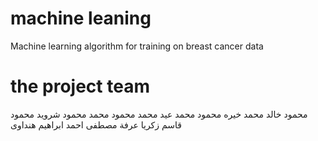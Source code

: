 # machine leaning
 Machine learning algorithm for training on breast cancer data
 
 # the project team
 محمود خالد محمد خيره
 محمود محمد عيد محمد
 محمود محمد محمود شرويد 
 محمود قاسم زكريا عرفة
 مصطفى احمد ابراهيم هنداوى
 
